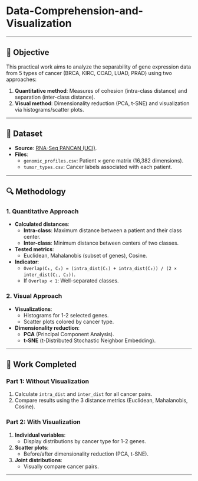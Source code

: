 # Data-Comprehension-and-Visualization

---

## 📌 **Objective**  
This practical work aims to analyze the separability of gene expression data from 5 types of cancer (BRCA, KIRC, COAD, LUAD, PRAD) using two approaches:  
1. **Quantitative method**: Measures of cohesion (intra-class distance) and separation (inter-class distance).  
2. **Visual method**: Dimensionality reduction (PCA, t-SNE) and visualization via histograms/scatter plots.  

---

## 📂 **Dataset**  
- **Source**: [RNA-Seq PANCAN (UCI)](https://archive.ics.uci.edu/dataset/401/gene+expression+cancer+rna+seq).  
- **Files**:  
  - `genomic_profiles.csv`: Patient × gene matrix (16,382 dimensions).  
  - `tumor_types.csv`: Cancer labels associated with each patient.  

---

## 🔍 **Methodology**  

### **1. Quantitative Approach**  
- **Calculated distances**:  
  - **Intra-class**: Maximum distance between a patient and their class center.  
  - **Inter-class**: Minimum distance between centers of two classes.  
- **Tested metrics**:  
  - Euclidean, Mahalanobis (subset of genes), Cosine.  
- **Indicator**:  
  - `Overlap(C₁, C₂) = (intra_dist(C₁) + intra_dist(C₂)) / (2 × inter_dist(C₁, C₂))`.  
  - If `Overlap < 1`: Well-separated classes.  

### **2. Visual Approach**  
- **Visualizations**:  
  - Histograms for 1-2 selected genes.  
  - Scatter plots colored by cancer type.  
- **Dimensionality reduction**:  
  - **PCA** (Principal Component Analysis).  
  - **t-SNE** (t-Distributed Stochastic Neighbor Embedding).  

---

## 📝 **Work Completed**  
### **Part 1: Without Visualization**  
1. Calculate `intra_dist` and `inter_dist` for all cancer pairs.  
2. Compare results using the 3 distance metrics (Euclidean, Mahalanobis, Cosine).  

### **Part 2: With Visualization**  
1. **Individual variables**:  
   - Display distributions by cancer type for 1-2 genes.  
2. **Scatter plots**:  
   - Before/after dimensionality reduction (PCA, t-SNE).  
3. **Joint distributions**:  
   - Visually compare cancer pairs.  

---
